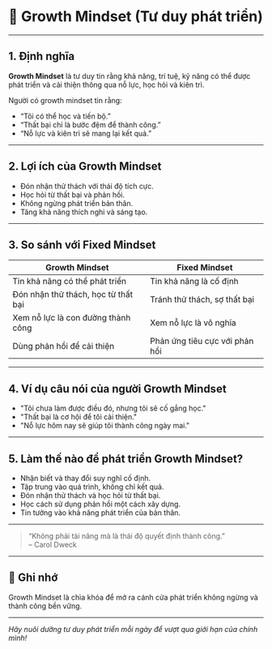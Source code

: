 # 🌱 Growth Mindset (Tư duy phát triển)

---

## 1. Định nghĩa

**Growth Mindset** là tư duy tin rằng khả năng, trí tuệ, kỹ năng có thể được phát triển và cải thiện thông qua nỗ lực, học hỏi và kiên trì.

Người có growth mindset tin rằng:  
- “Tôi có thể học và tiến bộ.”  
- “Thất bại chỉ là bước đệm để thành công.”  
- “Nỗ lực và kiên trì sẽ mang lại kết quả.”

---

## 2. Lợi ích của Growth Mindset

- Đón nhận thử thách với thái độ tích cực.  
- Học hỏi từ thất bại và phản hồi.  
- Không ngừng phát triển bản thân.  
- Tăng khả năng thích nghi và sáng tạo.

---

## 3. So sánh với Fixed Mindset

| Growth Mindset                    | Fixed Mindset                      |
|---------------------------------|----------------------------------|
| Tin khả năng có thể phát triển   | Tin khả năng là cố định           |
| Đón nhận thử thách, học từ thất bại | Tránh thử thách, sợ thất bại      |
| Xem nỗ lực là con đường thành công | Xem nỗ lực là vô nghĩa           |
| Dùng phản hồi để cải thiện       | Phản ứng tiêu cực với phản hồi     |

---

## 4. Ví dụ câu nói của người Growth Mindset

- "Tôi chưa làm được điều đó, nhưng tôi sẽ cố gắng học."  
- "Thất bại là cơ hội để tôi cải thiện."  
- "Nỗ lực hôm nay sẽ giúp tôi thành công ngày mai."

---

## 5. Làm thế nào để phát triển Growth Mindset?

- Nhận biết và thay đổi suy nghĩ cố định.  
- Tập trung vào quá trình, không chỉ kết quả.  
- Đón nhận thử thách và học hỏi từ thất bại.  
- Học cách sử dụng phản hồi một cách xây dựng.  
- Tin tưởng vào khả năng phát triển của bản thân.

---

> “Không phải tài năng mà là thái độ quyết định thành công.”  
> – Carol Dweck

---

## 🔑 Ghi nhớ

Growth Mindset là chìa khóa để mở ra cánh cửa phát triển không ngừng và thành công bền vững.

---

*Hãy nuôi dưỡng tư duy phát triển mỗi ngày để vượt qua giới hạn của chính mình!*
